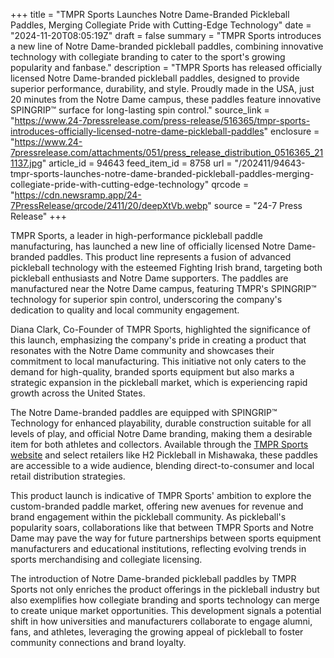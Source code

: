 +++
title = "TMPR Sports Launches Notre Dame-Branded Pickleball Paddles, Merging Collegiate Pride with Cutting-Edge Technology"
date = "2024-11-20T08:05:19Z"
draft = false
summary = "TMPR Sports introduces a new line of Notre Dame-branded pickleball paddles, combining innovative technology with collegiate branding to cater to the sport's growing popularity and fanbase."
description = "TMPR Sports has released officially licensed Notre Dame-branded pickleball paddles, designed to provide superior performance, durability, and style. Proudly made in the USA, just 20 minutes from the Notre Dame campus, these paddles feature innovative SPINGRIP™ surface for long-lasting spin control."
source_link = "https://www.24-7pressrelease.com/press-release/516365/tmpr-sports-introduces-officially-licensed-notre-dame-pickleball-paddles"
enclosure = "https://www.24-7pressrelease.com/attachments/051/press_release_distribution_0516365_211137.jpg"
article_id = 94643
feed_item_id = 8758
url = "/202411/94643-tmpr-sports-launches-notre-dame-branded-pickleball-paddles-merging-collegiate-pride-with-cutting-edge-technology"
qrcode = "https://cdn.newsramp.app/24-7PressRelease/qrcode/2411/20/deepXtVb.webp"
source = "24-7 Press Release"
+++

<p>TMPR Sports, a leader in high-performance pickleball paddle manufacturing, has launched a new line of officially licensed Notre Dame-branded paddles. This product line represents a fusion of advanced pickleball technology with the esteemed Fighting Irish brand, targeting both pickleball enthusiasts and Notre Dame supporters. The paddles are manufactured near the Notre Dame campus, featuring TMPR's SPINGRIP™ technology for superior spin control, underscoring the company's dedication to quality and local community engagement.</p><p>Diana Clark, Co-Founder of TMPR Sports, highlighted the significance of this launch, emphasizing the company's pride in creating a product that resonates with the Notre Dame community and showcases their commitment to local manufacturing. This initiative not only caters to the demand for high-quality, branded sports equipment but also marks a strategic expansion in the pickleball market, which is experiencing rapid growth across the United States.</p><p>The Notre Dame-branded paddles are equipped with SPINGRIP™ Technology for enhanced playability, durable construction suitable for all levels of play, and official Notre Dame branding, making them a desirable item for both athletes and collectors. Available through the <a href='https://tmprsports.com' rel='nofollow' target='_blank'>TMPR Sports website</a> and select retailers like H2 Pickleball in Mishawaka, these paddles are accessible to a wide audience, blending direct-to-consumer and local retail distribution strategies.</p><p>This product launch is indicative of TMPR Sports' ambition to explore the custom-branded paddle market, offering new avenues for revenue and brand engagement within the pickleball community. As pickleball's popularity soars, collaborations like that between TMPR Sports and Notre Dame may pave the way for future partnerships between sports equipment manufacturers and educational institutions, reflecting evolving trends in sports merchandising and collegiate licensing.</p><p>The introduction of Notre Dame-branded pickleball paddles by TMPR Sports not only enriches the product offerings in the pickleball industry but also exemplifies how collegiate branding and sports technology can merge to create unique market opportunities. This development signals a potential shift in how universities and manufacturers collaborate to engage alumni, fans, and athletes, leveraging the growing appeal of pickleball to foster community connections and brand loyalty.</p>